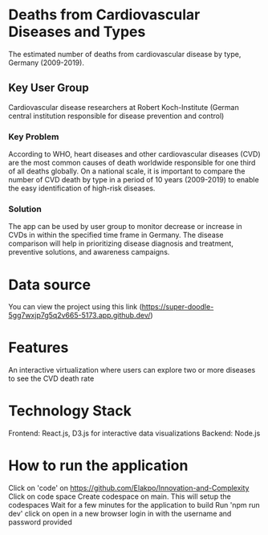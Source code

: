 # Deaths from Cardiovascular Diseases and Types

The estimated number of deaths from cardiovascular disease by type, Germany (2009-2019).
## Key User Group
Cardiovascular disease researchers at Robert Koch-Institute (German central institution responsible for disease prevention and control)
### Key Problem
According to WHO, heart diseases and other cardiovascular diseases (CVD) are the most common causes of death worldwide responsible for one third of all deaths globally. On a national scale, it is important to compare the number of CVD death by type in a period of 10 years (2009-2019) to enable the easy identification of high-risk
diseases.
### Solution
The app can be used by user group to monitor decrease or increase in CVDs in within the specified time frame in Germany. The disease comparison will help in prioritizing disease diagnosis and treatment, preventive solutions, and awareness campaigns.

# Data source 
You can view the project using this link (https://super-doodle-5gg7wxjp7g5q2v665-5173.app.github.dev/)
# Features
An interactive virtualization where users can explore two or more diseases to see the CVD death rate
# Technology Stack
Frontend: React.js, D3.js for interactive data visualizations
Backend: Node.js


# How to run the application
Click on 'code' on https://github.com/Elakpo/Innovation-and-Complexity
Click on code space
Create codespace on main. This will setup the codespaces
Wait for a few minutes for the application to build 
Run 'npm run dev'
click on open in a new browser
login in with the username and password provided
